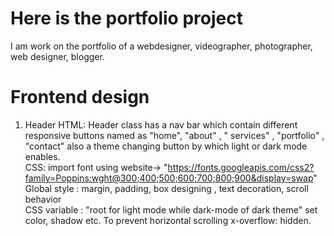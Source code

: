 # Here is the portfolio project
I am work on the portfolio of a webdesigner, videographer, photographer, web designer, blogger.
# Frontend design
1. Header
   HTML: Header class has a nav bar which contain different responsive buttons named as "home", "about" , " services" , "portfolio" , "contact"
         also a theme changing button by which light or dark mode enables. <br />
   CSS: import font using website-> "https://fonts.googleapis.com/css2?family=Poppins:wght@300;400;500;600;700;800;900&display=swap"
        Global style : margin, padding, box designing , text decoration, scroll behavior <br />
        CSS variable : "root for light mode while dark-mode of dark theme" set color, shadow etc.
                        To prevent horizontal scrolling x-overflow: hidden.

